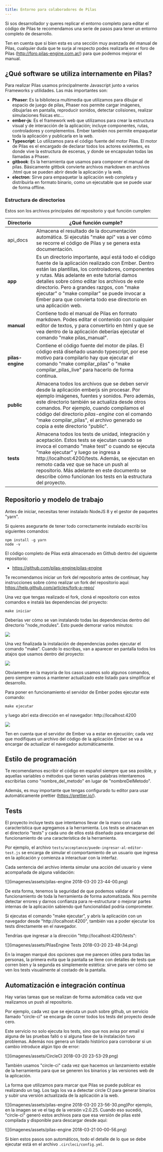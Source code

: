 ```yaml
---
title: Entorno para colaboradores de Pilas
---
```


Si sos desarrollador y queres replicar el entorno completo para editar el código de Pilas te recomendamos una serie de pasos para tener un entorno completo de desarrollo.

Ten en cuenta que si bien esta es una sección muy avanzada del manual de Pilas, cualquier duda que te surja al respecto podes realizarla en el foro de Pilas (http://foro.pilas-engine.com.ar/) para que podemos mejorar el manual.

## ¿Qué software se utiliza internamente en Pilas?

Para realizar Pilas usamos principalmente Javascript junto a varios Frameworks y utilidades. Las más importantes son:

- **Phaser**: Es la biblioteca multimedia que utilizamos para dibujar el espacio de juego de pilas, Phaser nos permite cargar imágenes, dibujarlas en pantalla, reproducir sonidos, detectar colisiones, realizar simulaciones físicas etc…
- **ember-js**: Es el framework web que utilizamos para crear la estructura visual y de interacción de la aplicación; incluye componentes, rutas, controladores y complementos. Ember también nos permite empaquetar toda la aplicación y publicarla en la web.
- **Typescript**: Lo utilizamos para el código fuente del motor Pilas. El motor de Pilas es el encargado de declarar todos los actores existentes, es donde vive la estructura de escenas, y donde se encapsulan todas las llamadas a Phaser.
- **gitbook**: Es la herramienta que usamos para componer el manual de pilas. Básicamente gittbok convierte archivos markdown en archivos .html que se pueden abrir desde la aplicación y la web.
- **electron**: Sirve para empaquetar la aplicación web completa y distribuirla en formato binario, como un ejecutable que se puede usar de forma offline.

### Estructura de directorios

Estos son los archivos principales del repositorio y qué función cumplen:

| Directorio       | ¿Qué función cumple?                                         |
| ---------------- | ------------------------------------------------------------ |
| api_docs         | Almacena el resultado de la documentación automática. Si ejecutás "make api" vas a ver cómo se recorre el código de Pilas y se genera esta documentación. |
| **app**          | Es un directorio importante, aquí está todo el código fuente de la aplicación realizado con Ember. Dentro están las plantillas, los controladores, componentes y rutas. Más adelante en este tutorial damos detalles sobre cómo editar los archivos de este directorio. Pero a grandes razgos, con "make ejecutar" o "make compilar" se puede invocar a Ember para que convierta todo ese directorio en una aplicación web. |
| **manual**       | Contiene todo el manual de Pilas en formato markdown. Podes editar el contenido con cualquier editor de textos, y para convertirlo en html y que se vea dentro de la aplicación deberías ejecutar el comando "make pilas_manual". |
| **pilas-engine** | Contiene el código fuente del motor de pilas. El código está diseñado usando typescript, por ese motivo para compilarlo hay que ejecutar el comando "make compilar_pilas" o "make compilar_pilas_live" para hacerlo de forma continua. |
| **public**       | Almacena todos los archivos que se deben servir desde la aplicación emberjs sin procesar. Por ejemplo imágenes, fuentes y sonidos. Pero además, este directorio también se actualiza desde otros comandos. Por ejemplo, cuando compilamos el código del directorio *pilas-engine* con el comando "make compilar_pilas", el archivo generado se copia a este directorio "public". |
| **tests**        | Almacena todos los tests de unidad, integración y aceptación. Estos tests se ejecutan cuando se invoca el comando "make test" o cuando se ejecuta "make ejecutar" y luego se ingresa a http://localhost:4200/tests. Además, se ejecutan en remoto cada vez que se hace un push al repositorio. Más adelante en este documento se describe cómo funcionan los tests en la estructura del proyecto. |

## Repositorio y modelo de trabajo

Antes de iniciar, necesitas tener instalado NodeJS 8 y el gestor de paquetes "yarn".

Si quieres asegurarte de tener todo correctamente instalado escribí los siguientes comandos:

```
npm install -g yarn
node -v
```

El código completo de Pilas está almacenado en Github dentro del siguiente repositorio:

- https://github.com/pilas-engine/pilas-engine

Te recomendamos iniciar un fork del repositorio antes de continuar, hay instrucciones sobre cómo realizar un fork del repositorio aquí: https://help.github.com/articles/fork-a-repo/

Una vez que tengas realizado el fork, cloná el repositorio con estos comandos e instalá las dependencias del proyecto:

```
make iniciar
```

Deberías ver cómo se van instalando todas las dependencias dentro del directorio "node_modules". Esto puede demorar varios minutos:

![](imagenes/assets/instalar.png)

Una vez finalizada la instalación de dependencias podes ejecutar el comando "make". Cuando lo escribas, van a aparecer en pantalla todos los atajos que usamos dentro del proyecto:

![](imagenes/assets/make-1597532.png)

Obviamente en la mayoría de los casos usamos solo algunos comandos, pero siempre vamos a mantener actualizado este listado para simplificar el desarrollo.

Para poner en funcionamiento el servidor de Ember podes ejecutar este comando:

```
make ejecutar
```

y luego abrí esta dirección en el navegador: http://localhost:4200

![](imagenes/assets/navegador.png)

Ten en cuenta que el servidor de Ember va a estar en ejecución; cada vez que modifiques un archivo del código de la aplicación Ember se va a encargar de actualizar el navegador automáticamente.



## Estilo de programación

Te recomendamos escribir el código en español siempre que sea posible, y aquellas variables o métodos que tienen varias palabras intentaremos escribirlas como "nombre_del_metodo" en lugar de "nombreDelMetodo".

Además, es muy importante que tengas configurado tu editor para usar automáticamente prettier (<https://prettier.io/>).



## Tests

El proyecto incluye tests que intentamos llevar de la mano con cada característica que agregamos a la herramienta. Los tests se almacenan en el directorio "tests" y cada uno de ellos está diseñado para encargarse del funcionamiento de una característica de la herramienta.

Por ejemplo, el archivo `tests/acceptance/puede-ingresar-al-editor-test.js` se encarga de simular el comportamiento de un usuario que ingresa en la aplicación y comienza a interactuar con la interfaz.

Cada sentencia del archivo intenta simular una acción del usuario y viene acompañada de alguna validación:

![](imagenes/assets/pilas-engine 2018-03-20 23-44-00.png)

De esta forma, tenemos la seguridad de que podemos validar el funcionamiento de toda la herramienta de forma automatizada. Nos permite detectar errores y darnos confianza para re-estructurar o mejorar partes internas de la aplicación sabiendo qué funcionalidad podría comprometer.

Si ejecutas el comando "make ejecutar", y abrís la aplicación con un navegador desde "http://localhost:4200", también vas a poder ejecutar los tests directamente en el navegador.

Tendrías que ingresar a la dirección "http://localhost:4200/tests":

![](imagenes/assets/PilasEngine Tests 2018-03-20 23-48-34.png)

En la imagen marqué dos opciones que me parecen útiles para todas las personas, la primera evita que la pantalla se llene con detalles de tests que corren bien y la segunda es simplemente estética: sirve para ver cómo se ven los tests visualmente al costado de la pantalla.



## Automatización e integración contínua

Hay varias tareas que se realizan de forma automática cada vez que realizamos un push al repositorio.

Por ejemplo, cada vez que se ejecuta un push sobre github, un servicio llamado "circle-ci" se encarga de correr todos los tests del proyecto desde cero.

Este servicio no solo ejecuta los tests, sino que nos avisa por email si alguna de las pruebas falló o si alguna fase de la instalación tuvo problemas. Además nos genera un listado histórico para corroborar si un cambio introduce algún tipo de error:

![](imagenes/assets/CircleCI 2018-03-20 23-53-29.png)

También usamos "circle-ci" cada vez que hacemos un lanzamiento estable de la herramienta para que se generen los binarios y las versiones web de la aplicación.

La forma que utilizamos para marcar que Pilas se puede publicar es realizando un tag. Los tags los va a detectar circle CI para generar binarios y subir una versión actualizada de la aplicación a la web.

![](imagenes/assets/pilas-engine 2018-03-20 23-56-30.png)Por ejemplo, en la imagen se ve el tag de la versión v2.0.25. Cuando eso sucedió, "circle-ci" generó estos archivos para que esa versión de pilas esté compilada y disponible para descargar desde aquí:

![](imagenes/assets/pilas-engine 2018-03-21 00-00-56.png)

Si bien estos pasos son automáticos, todo el detalle de lo que se debe ejecutar está en el archivo  `.circleci/config.yml`.